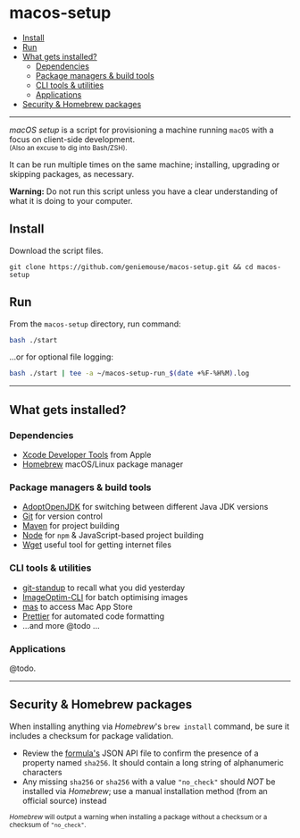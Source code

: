 # macos-setup <!-- omit in toc -->

- [Install](#install)
- [Run](#run)
- [What gets installed?](#what-gets-installed)
  - [Dependencies](#dependencies)
  - [Package managers & build tools](#package-managers--build-tools)
  - [CLI tools & utilities](#cli-tools--utilities)
  - [Applications](#applications)
- [Security & Homebrew packages](#security--homebrew-packages)

---

_macOS setup_ is a script for provisioning a machine running `macOS` with a focus on client-side development. 
<br/><small>(Also an excuse to dig into Bash/ZSH).</small>

It can be run multiple times on the same machine; installing, upgrading or skipping packages, as necessary.

**Warning:** Do not run this script unless you have a clear understanding of what it is doing to your computer.

## Install

Download the script files.

```
git clone https://github.com/geniemouse/macos-setup.git && cd macos-setup
```

## Run

From the `macos-setup` directory, run command:

```bash
bash ./start
```

...or for optional file logging:

```bash
bash ./start | tee -a ~/macos-setup-run_$(date +%F-%H%M).log
```

---

## What gets installed?

### Dependencies

-   [Xcode Developer Tools](https://developer.apple.com/xcode/) from Apple
-   [Homebrew](https://brew.sh/) macOS/Linux package manager

### Package managers & build tools

-   [AdoptOpenJDK](https://adoptopenjdk.net/) for switching between different Java JDK versions
-   [Git](https://git-scm.com/) for version control
-   [Maven](https://maven.apache.org/) for project building
-   [Node](https://nodejs.org/en/) for `npm` & JavaScript-based project building
-   [Wget](https://www.gnu.org/software/wget/) useful tool for getting internet files

### CLI tools & utilities

-   [git-standup](https://github.com/kamranahmedse/git-standup) to recall what you did yesterday
-   [ImageOptim-CLI](https://jamiemason.github.io/ImageOptim-CLI/) for batch optimising images
-   [mas](https://github.com/mas-cli/mas) to access Mac App Store
-   [Prettier](https://prettier.io/) for automated code formatting
-   ...and more @todo ...

### Applications

@todo.

---

## Security & Homebrew packages

When installing anything via _Homebrew_'s `brew install` command, be sure it includes a checksum for package validation.

-   Review the [formula's](https://formulae.brew.sh/) JSON API file to confirm the presence of a property named `sha256`. It should contain a long string of alphanumeric characters
-   Any missing `sha256` or `sha256` with a value `"no_check"` should _NOT_ be installed via _Homebrew_; use a manual installation method (from an official source) instead

<small>_Homebrew_ will output a warning when installing a package without a checksum or a checksum of `"no_check"`.</small>

